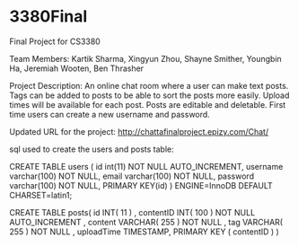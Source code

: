 # 3380Final
Final Project for CS3380

Team Members: Kartik Sharma, Xingyun Zhou, Shayne Smither, Youngbin Ha, Jeremiah Wooten, Ben Thrasher

Project Description: An online chat room where a user can make text posts.
                     Tags can be added to posts to be able to sort the posts
                     more easily. Upload times will be available for each post. 
                     Posts are editable and deletable. First time users can create a new 
                     username and password.

Updated URL for the project: <http://chattafinalproject.epizy.com/Chat/>

sql used to create the users and posts table:

CREATE TABLE users (
  id int(11) NOT NULL AUTO_INCREMENT,
  username varchar(100) NOT NULL,
  email varchar(100) NOT NULL,
  password varchar(100) NOT NULL,
  PRIMARY KEY(id)
) ENGINE=InnoDB DEFAULT CHARSET=latin1;

CREATE TABLE posts(
id INT( 11 ) ,
contentID INT( 100 ) NOT NULL AUTO_INCREMENT ,
content VARCHAR( 255 ) NOT NULL ,
tag VARCHAR( 255 ) NOT NULL ,
uploadTime TIMESTAMP,
PRIMARY KEY ( contentID )
)
